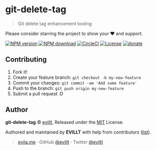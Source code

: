 # git-delete-tag

> Git delete tag enhancement tooling

Please consider starring the project to show your ❤️ and support.

[![NPM version](https://badgen.net/npm/v/git-delete-tag?icon=npm)](https://npmjs.com/package/git-delete-tag)
[![NPM download](https://badgen.net/npm/dm/git-delete-tag?icon=npm)](https://npmjs.com/package/git-delete-tag)
[![CircleCI](https://badgen.net/circleci/github/evillt/git-delete-tag?icon=circleci)](https://circleci.com/gh/evillt/git-delete-tag/tree/master)
[![License](https://badgen.net/npm/license/git-delete-tag)](./LICENSE)
[![donate](https://badgen.net/badge/support%20me/donate/f2a)](https://donate.evila.me)

## Contributing

1. Fork it!
2. Create your feature branch: `git checkout -b my-new-feature`
3. Commit your changes: `git commit -am 'Add some feature'`
4. Push to the branch: `git push origin my-new-feature`
5. Submit a pull request :D

## Author

**git-delete-tag** © [evillt](https://github.com/evillt), Released under the [MIT](./LICENSE) License.

Authored and maintained by **EVILLT** with help from contributors ([list](https://github.com/evillt/git-delete-tag/contributors)).

> [evila.me](https://evila.me) · GitHub [@evillt](https://github.com/evillt) · Twitter [@evillt](https://twitter.com/evillt)
